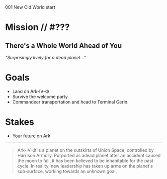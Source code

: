 001
New Old World
start

# Mission // #???

## There's a Whole World Ahead of You

*“Surprisingly lively for a dead planet...”*  


# Goals

- Land on Ark-IV-Φ
- Survive the welcome party.
- Commandeer transportation and head to Terminal Gerin.

# Stakes

- Your future on Ark

---

> Ark-IV-Φ is a planet on the outskirts of Union Space, controlled by Harrison Armory. Purported as adead planet after an accident caused the moon to fall, it has been believed to be inhabitable for the past cycle. In reality, new leadership has taken up arms on the planet's sub-surface, working towards an unknown goal.